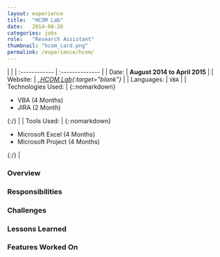```yaml
---
layout: experience
title:  "HCOM Lab"
date:   2014-08-28
categories: jobs
role:	"Research Assistant"
thumbnail: "hcom_card.png"
permalink: /experience/hcom/
---
```

|                      |
| :------------ | :-------------- |
| Date:      | __August 2014 to April 2015__ |
| Website:     |    __[HCOM Lab][hcom-lab]{:target="_blank"}__   |
| Languages:  | `VBA` |
| Technologies Used: |  {::nomarkdown}<ul><li>VBA (4 Months)</li><li>JIRA (2 Month)</li></ul>{:/} |
| Tools Used: |  {::nomarkdown}<ul><li>Microsoft Excel (4 Months)</li><li>Microsoft Project (4 Months)</li></ul>{:/} |

### Overview



### Responsibilities



### Challenges



### Lessons Learned



### Features Worked On



<!-- Jekyll also offers powerful support for code snippets:

{% highlight swift %}
 override func viewDidLoad() {
        super.viewDidLoad()
        tv.delegate = self
        tv.dataSource = self

        tv.alwaysBounceVertical = false
        
        nextViewControllerButton.enabled = false
        nextViewControllerButton.alpha = 0.5
        // Do any additional setup after loading the view.
    }
{% endhighlight %} -->

[hcom-lab]: https://uwaterloo.ca/humans-complex-systems-lab/about-humans-complex-systems-lab
[lien-thesis]: https://uwspace.uwaterloo.ca/bitstream/handle/10012/9633/Lien_Song-Chyi.pdf?sequence=3
